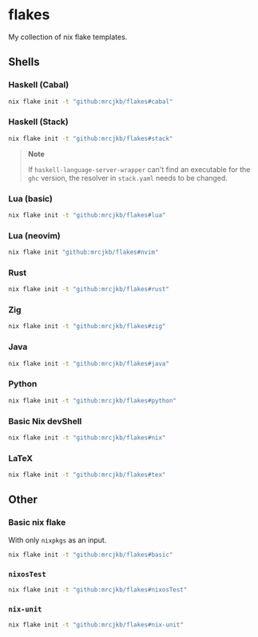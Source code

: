 # flakes

My collection of nix flake templates.

## Shells

### Haskell (Cabal)

```sh
nix flake init -t "github:mrcjkb/flakes#cabal"
```

### Haskell (Stack)

```sh
nix flake init -t "github:mrcjkb/flakes#stack"
```

> **Note**
>
> If `haskell-language-server-wrapper` can't find an executable
> for the `ghc` version, the resolver in `stack.yaml` needs to
> be changed.

### Lua (basic)

```sh
nix flake init -t "github:mrcjkb/flakes#lua"
```

### Lua (neovim)

```sh
nix flake init "github:mrcjkb/flakes#nvim"
```

### Rust

```sh
nix flake init -t "github:mrcjkb/flakes#rust"
```

### Zig

```sh
nix flake init -t "github:mrcjkb/flakes#zig"
```

### Java

```sh
nix flake init -t "github:mrcjkb/flakes#java"
```

### Python

```sh
nix flake init -t "github:mrcjkb/flakes#python"
```

### Basic Nix devShell

```sh
nix flake init -t "github:mrcjkb/flakes#nix"
```

### LaTeX

```sh
nix flake init -t "github:mrcjkb/flakes#tex"
```

## Other

### Basic nix flake

With only `nixpkgs` as an input.

```sh
nix flake init -t "github:mrcjkb/flakes#basic"
```

### `nixosTest`

```sh
nix flake init -t "github:mrcjkb/flakes#nixosTest"
```

### `nix-unit`

```sh
nix flake init -t "github:mrcjkb/flakes#nix-unit"
```
